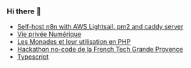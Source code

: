 ### Hi there 👋

<!--
**sal-jarrar/sal-jarrar** is a ✨ _special_ ✨ repository because its `README.md` (this file) appears on your GitHub profile.

Here are some ideas to get you started:

- 🔭 I’m currently working on ...
- 🌱 I’m currently learning ...
- 👯 I’m looking to collaborate on ...
- 🤔 I’m looking for help with ...
- 💬 Ask me about ...
- 📫 How to reach me: ...
- 😄 Pronouns: ...
- ⚡ Fun fact: ...
-->

<!-- BLOG-POST-LIST:START -->
- [Self-host n8n with AWS Lightsail, pm2 and caddy server](https://blog.darkwood.fr/article/self-host-n8n-with-aws-lightsail-pm2-and-caddy-server)
- [Vie privée Numérique](https://blog.darkwood.fr/article/vie-privee-numerique)
- [Les Monades et leur utilisation en PHP](https://blog.darkwood.fr/article/les-monades-et-leur-utilisation-en-php)
- [Hackathon no-code de la French Tech Grande Provence](https://blog.darkwood.fr/article/hackathon-no-code-de-la-french-tech-grande-provence)
- [Typescript](https://uniflow.io/blog/2021-09-05-typescript)
<!-- BLOG-POST-LIST:END -->

